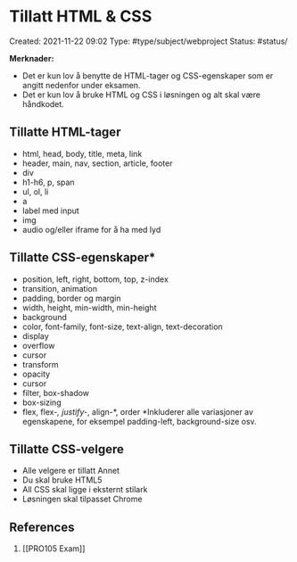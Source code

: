 # Tillatt HTML & CSS
Created: 2021-11-22 09:02
Type: #type/subject/webproject 
Status: #status/

**Merknader:**
- Det er kun lov å benytte de HTML-tager og CSS-egenskaper som er angitt nedenfor under eksamen.
- Det er kun lov å bruke HTML og CSS i løsningen og alt skal være håndkodet.

## Tillatte HTML-tager  
- html, head, body, title, meta, link 
- header, main, nav, section, article, footer 
- div 
- h1-h6, p, span 
- ul, ol, li 
- a 
- label med input 
- img 
- audio og/eller iframe for å ha med lyd

## Tillatte CSS-egenskaper*
- position, left, right, bottom, top, z-index 
- transition, animation 
- padding, border og margin 
- width, height, min-width, min-height 
- background 
- color, font-family, font-size, text-align, text-decoration 
- display 
- overflow 
- cursor 
- transform 
- opacity 
- cursor 
- filter, box-shadow 
- box-sizing 
- flex, flex-*, justify-*, align-*, order
*Inkluderer alle variasjoner av egenskapene, for eksempel padding-left, background-size osv.

## Tillatte CSS-velgere 
- Alle velgere er tillatt Annet 
- Du skal bruke HTML5 
- All CSS skal ligge i eksternt stilark 
- Løsningen skal tilpasset Chrome

## References
1. [[PRO105 Exam]]


